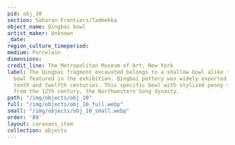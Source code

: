```yaml
---
pid: obj_10
section: Saharan Frontiers/Tadmekka
object_name: Qingbai bowl
artist_maker: Unknown
_date: 
region_culture_timeperiod: 
medium: Porcelain
dimensions: 
credit_line: The Metropolitan Museum of Art, New York
label: The Qingbai fragment excavated belongs to a shallow bowl alike this foliate
  bowl featured in the exhibition. Qingbai pottery was widely exported between the
  tenth and twelfth centuries. This specific bowl with stylized peony spray dates
  from the 12th century, the Northwestern Song dynasty.
path: "/img/objects/obj_10"
full: "/img/objects/obj_10_full.webp"
small: "/img/objects/obj_10_small.webp"
order: '09'
layout: caravans_item
collection: objects
---
```

